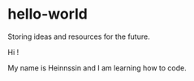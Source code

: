 # hello-world
Storing ideas and resources for the future. 

Hi !

My name is Heinnssin and I am learning how to code. 
